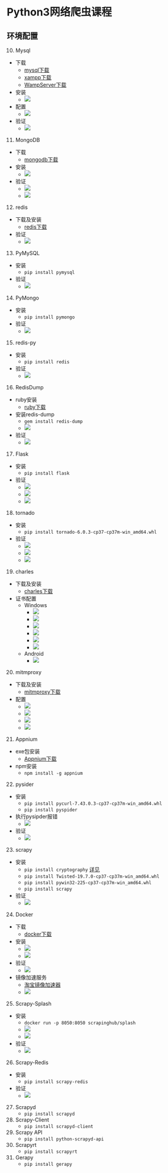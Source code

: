 # Python3网络爬虫课程
## 环境配置
10. Mysql
  + 下载
      - [mysql下载](https://cdn.mysql.com//Downloads/MySQLInstaller/mysql-installer-community-8.0.17.0.msi)
      - [xampp下载](https://nchc.dl.sourceforge.net/project/xampp/XAMPP%20Windows/7.3.9/xampp-windows-x64-7.3.9-0-VC15-installer.exe)
      - [WampServer下载](https://nchc.dl.sourceforge.net/project/wampserver/WampServer%203/WampServer%203.0.0/wampserver3.1.9_x64.exe)
  + 安装
      - ![](https://raw.githubusercontent.com/mensylisir/PythonWebSpider/master/image/mysql_start.PNG)
  + 配置
      - ![](https://raw.githubusercontent.com/mensylisir/PythonWebSpider/master/image/myql_conf.PNG)
  + 验证
      - ![](https://raw.githubusercontent.com/mensylisir/PythonWebSpider/master/image/mysql_use.PNG)
11. MongoDB
  + 下载
      - [mongodb下载](https://fastdl.mongodb.org/win32/mongodb-win32-x86_64-2012plus-4.2.0-signed.msi)
  + 安装
      - ![](https://raw.githubusercontent.com/mensylisir/PythonWebSpider/master/image/mongo_install.PNG)
  + 验证
      - ![](https://raw.githubusercontent.com/mensylisir/PythonWebSpider/master/image/mongo_start.PNG)
      - ![](https://raw.githubusercontent.com/mensylisir/PythonWebSpider/master/image/mongo_use.PNG)
12. redis
  + 下载及安装
      - [redis下载](https://github-production-release-asset-2e65be.s3.amazonaws.com/3402186/bb1d10fc-3fac-11e6-8dc7-a51af1d6f36f?X-Amz-Algorithm=AWS4-HMAC-SHA256&X-Amz-Credential=AKIAIWNJYAX4CSVEH53A%2F20190928%2Fus-east-1%2Fs3%2Faws4_request&X-Amz-Date=20190928T132324Z&X-Amz-Expires=300&X-Amz-Signature=cf58c295ab8bc720d6eb12920736b319790e55658035ba1d4ab8b58467935f0b&X-Amz-SignedHeaders=host&actor_id=11365685&response-content-disposition=attachment%3B%20filename%3DRedis-x64-3.2.100.msi&response-content-type=application%2Foctet-stream)
  + 验证
      - ![](https://raw.githubusercontent.com/mensylisir/PythonWebSpider/master/image/redis_install_success.PNG)
13. PyMySQL
  + 安装
      - `pip install pymysql`
  + 验证
      - ![](https://raw.githubusercontent.com/mensylisir/PythonWebSpider/master/image/pymysql_success.PNG)
14. PyMongo
  + 安装
      - `pip install pymongo`
  + 验证
      - ![](https://raw.githubusercontent.com/mensylisir/PythonWebSpider/master/image/pymongo_success.PNG)
15. redis-py
  + 安装
      - `pip install redis`
  + 验证
      - ![](https://raw.githubusercontent.com/mensylisir/PythonWebSpider/master/image/redis_success.PNG)
16. RedisDump
  + ruby安装
      - [ruby下载](https://github-production-release-asset-2e65be.s3.amazonaws.com/78153411/f07eb600-d393-11e9-907d-599565a61ecf?X-Amz-Algorithm=AWS4-HMAC-SHA256&X-Amz-Credential=AKIAIWNJYAX4CSVEH53A%2F20190928%2Fus-east-1%2Fs3%2Faws4_request&X-Amz-Date=20190928T072606Z&X-Amz-Expires=300&X-Amz-Signature=cb50e85017bc39)
  + 安装redis-dump
      - `gem install redis-dump`
      - ![](https://raw.githubusercontent.com/mensylisir/PythonWebSpider/master/image/redis-dump_install.PNG)
  + 验证
      - ![](https://raw.githubusercontent.com/mensylisir/PythonWebSpider/master/image/redis_dump_success.PNG)
17. Flask
  + 安装
      - `pip install flask`
  + 验证
      - ![](https://raw.githubusercontent.com/mensylisir/PythonWebSpider/master/image/flask_code.PNG)
      - ![](https://raw.githubusercontent.com/mensylisir/PythonWebSpider/master/image/flask_run.PNG)
      - ![](https://raw.githubusercontent.com/mensylisir/PythonWebSpider/master/image/flask_validate.PNG)
18. tornado
  + 安装
      - `pip install tornado-6.0.3-cp37-cp37m-win_amd64.whl`
  + 验证
      - ![](https://raw.githubusercontent.com/mensylisir/PythonWebSpider/master/image/tornado_code.PNG)
      - ![](https://raw.githubusercontent.com/mensylisir/PythonWebSpider/master/image/tornado_run.PNG)
      - ![](https://raw.githubusercontent.com/mensylisir/PythonWebSpider/master/image/tornado-validate.PNG)
19. charles
  + 下载及安装
      - [charles下载](https://www.charlesproxy.com/assets/release/4.2.8/charles-proxy-4.2.8-win64.msi)
  + 证书配置
      - Windows
        + ![](https://raw.githubusercontent.com/mensylisir/PythonWebSpider/master/image/charles_install_certi1.png)
        + ![](https://raw.githubusercontent.com/mensylisir/PythonWebSpider/master/image/charles_install_certi2.PNG)
        + ![](https://raw.githubusercontent.com/mensylisir/PythonWebSpider/master/image/charles_install_certi3.PNG)
        + ![](https://raw.githubusercontent.com/mensylisir/PythonWebSpider/master/image/charles_install_certi4.PNG)
        + ![](https://raw.githubusercontent.com/mensylisir/PythonWebSpider/master/image/charles_install_certi5PNG.PNG)
        + ![](https://raw.githubusercontent.com/mensylisir/PythonWebSpider/master/image/charles_install_certi6.PNG)
      - Android
        + ![](https://raw.githubusercontent.com/mensylisir/PythonWebSpider/master/image/charles_install_certi7.PNG)
20. mitmproxy
  + 下载及安装
      - [mitmproxy下载](https://snapshots.mitmproxy.org/4.0.4/mitmproxy-4.0.4-windows-installer.exe)
  + 配置
      - ![](https://raw.githubusercontent.com/mensylisir/PythonWebSpider/master/image/mitmproxy_start.PNG)
      - ![](https://raw.githubusercontent.com/mensylisir/PythonWebSpider/master/image/mitmproxy_start2.PNG)
      - ![](https://raw.githubusercontent.com/mensylisir/PythonWebSpider/master/image/mitmproxy_start3.PNG)
      - ![](https://raw.githubusercontent.com/mensylisir/PythonWebSpider/master/image/mitmproxy_start4.PNG)
21. Appnium
  + exe包安装
      - [Appnium下载](https://github.com/appium/appium-desktop/releases/download/v1.13.0/Appium-windows-1.13.0.exe)
  + npm安装
      - `npm install -g appnium`
22. pysider
  + 安装
      - `pip install pycurl‑7.43.0.3‑cp37‑cp37m‑win_amd64.whl`
      - `pip install pyspider`
  + 执行pysipder报错
      - ![](https://raw.githubusercontent.com/mensylisir/PythonWebSpider/master/image/pyspider_exception.PNG)
  + 验证
      - ![](https://raw.githubusercontent.com/mensylisir/PythonWebSpider/master/image/pyspider_use.PNG)
23. scrapy
  + 安装
      - `pip install cryptography` [详见](https://cryptography.io/en/latest/installation/)
      - `pip install Twisted-19.7.0-cp37-cp37m-win_amd64.whl`
      - `pip install pywin32-225-cp37-cp37m-win_amd64.whl`
      - `pip install scrapy`
  + 验证
      - ![](https://raw.githubusercontent.com/mensylisir/PythonWebSpider/master/image/scrapy_validate.PNG)
24. Docker
  + 下载
      - [docker下载](https://download.docker.com/win/stable/Docker%20for%20Windows%20Installer.exe)
  + 安装
      - ![](https://raw.githubusercontent.com/mensylisir/PythonWebSpider/master/image/docker_install.PNG)
      - ![](https://raw.githubusercontent.com/mensylisir/PythonWebSpider/master/image/docker_install2.PNG)
  + 验证
      - ![](https://raw.githubusercontent.com/mensylisir/PythonWebSpider/master/image/docker_success.PNG)
  + 镜像加速服务
      - [淘宝镜像加速器](https://cr.console.aliyun.com/undefined/instances/mirrors)
      - ![](https://raw.githubusercontent.com/mensylisir/PythonWebSpider/master/image/docker_taobao.PNG)
25. Scrapy-Splash
  + 安装
      - `docker run -p 8050:8050 scrapinghub/splash`
      - ![](https://raw.githubusercontent.com/mensylisir/PythonWebSpider/master/image/scrapy_spalash_install.PNG)
      - ![](https://raw.githubusercontent.com/mensylisir/PythonWebSpider/master/image/scrapy_splash_run.PNG)
  + 验证
      - ![](https://raw.githubusercontent.com/mensylisir/PythonWebSpider/master/image/scrapy_splash_success.PNG)
26. Scrapy-Redis
  + 安装
      - `pip install scrapy-redis`
  + 验证
      - ![](https://raw.githubusercontent.com/mensylisir/PythonWebSpider/master/image/scrapy_redis_success.PNG)
27. Scrapyd
    - `pip install scrapyd`
28. Scrapy-Client
    - `pip install scrapyd-client`
29. Scrapy API
    - `pip install python-scrapyd-api`
30. Scrapyrt
    - `pip install scrapyrt`
31. Gerapy
    - `pip install gerapy`
